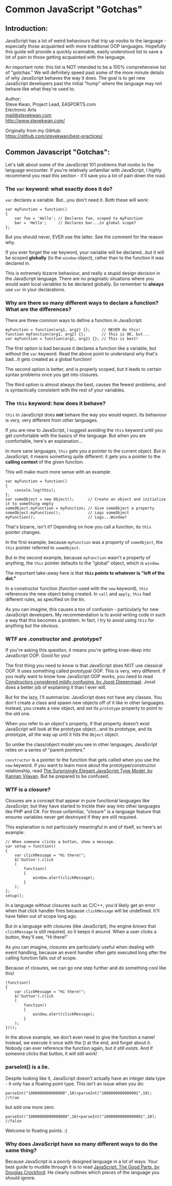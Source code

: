# Common JavaScript "Gotchas"

## Introduction:

JavaScript has a lot of weird behaviours that trip up noobs to the language - especially those acquainted with more traditional OOP languages.  Hopefully this guide will provide a quickly scannable, easily understood list to save a lot of pain to those getting acquainted with the language.

An important note: this list is NOT intended to be a 100% comprehensive list of "gotchas."  We will definitely speed past some of the more minute details of why JavaScript behaves the way it does.  The goal is to get new JavaScript developers past the initial "hump" where the language may not behave like what they're used to.

Author:  
Steve Kwan, Project Lead, EASPORTS.com  
Electronic Arts  
<mail@stevekwan.com>  
<http://www.stevekwan.com/>

Originally from my GitHub:  
<https://github.com/stevekwan/best-practices/>

## Common Javascript "Gotchas":

Let's talk about some of the JavaScript 101 problems that noobs to the language encounter.  If you're relatively unfamiliar with JavaScript, I highly recommend you read this section - it'll save you a lot of pain down the road.

### The `var` keyword: what exactly does it do?
`var` declares a variable.  But...you don't need it.  Both these will work:

    var myFunction = function()
    {
        var foo = 'Hello'; // Declares foo, scoped to myFunction
        bar = 'Hello';     // Declares bar...in global scope?
    };

But you should never, EVER use the latter.  See the comment for the reason why.

If you ever forget the var keyword, your variable will be declared...but it will be scoped __globally__ (to the `window` object), rather than to the function it was declared in.

This is extremely bizarre behaviour, and really a stupid design decision in the JavaScript language.  There are no pragmatic situations where you would want local variables to be declared globally.  So remember to __always__ use `var` in your declarations.

### Why are there so many different ways to declare a function?  What are the differences?
There are three common ways to define a function in JavaScript:

    myFunction = function(arg1, arg2) {};     // NEVER do this!
    function myFunction(arg1, arg2) {};       // This is OK, but...
    var myFunction = function(arg1, arg2) {}; // This is best!

The first option is bad because it declares a function like a variable, but without the `var` keyword.  Read the above point to understand why that's bad...it gets created as a global function!

The second option is better, and is properly scoped, but it leads to certain syntax problems once you get into closures.

The third option is almost always the best, causes the fewest problems, and is syntactically consistent with the rest of your variables.

### The `this` keyword: how does it behave?
`this` in JavaScript does __not__ behave the way you would expect.  Its behaviour is very, very different from other languages.

If you are new to JavaScript, I suggest avoiding the `this` keyword until you get comfortable with the basics of the language.  But when you are comfortable, here's an explanation...

In more sane languages, `this` gets you a pointer to the current object.  But in JavaScript, it means something quite different: it gets you a pointer to the __calling context__ of the given function.

This will make much more sense with an example:

    var myFunction = function()
    {
        console.log(this);
    };
    var someObject = new Object();      // Create an object and initialize it to something empty
    someObject.myFunction = myFunction; // Give someObject a property
    someObject.myFunction();            // Logs someObject
    myFunction();                       // Logs...Window?

That's bizarre, isn't it?  Depending on how you call a function, its `this` pointer changes.

In the first example, because `myFunction` was a property of `someObject`, the `this` pointer referred to `someObject`.

But in the second example, because `myFunction` wasn't a property of anything, the `this` pointer defaults to the "global" object, which is `window`.

The important take-away here is that __`this` points to whatever is "left of the dot."__

In a constructor function (function used with the `new` keyword), `this` references the new object being created. In `call` and `apply`, `this` had different rules, as specified on the tin.

As you can imagine, this causes a ton of confusion - particularly for new JavaScript developers.  My recommendation is to avoid writing code in such a way that this becomes a problem.  In fact, I try to avoid using `this` for anything but the obvious.

### WTF are .constructor and .prototype?

If you're asking this question, it means you're getting knee-deep into JavaScript OOP.  Good for you!

The first thing you need to know is that JavaScript does NOT use classical OOP.  It uses something called prototypal OOP.  This is very, very different.  If you really want to know how JavaScript OOP works, you need to read [Constructors considered mildly confusing, by Joost Diepenmaat][constructors-confusing].  Joost does a better job of explaining it than I ever will.

But for the lazy, I'll summarize: JavaScript does not have any classes.  You don't create a class and spawn new objects off of it like in other languages.  Instead, you create a new object, and set its `prototype` property to point to the old one.

When you refer to an object's property, if that property doesn't exist JavaScript will look at the prototype object...and its prototype, and its prototype, all the way up until it hits the `Object` object.

So unlike the class/object model you see in other languages, JavaScript relies on a series of "parent pointers."

`constructor` is a pointer to the function that gets called when you use the `new` keyword.  If you want to learn more about the prototype/constructor relationship, read [The Surprisingly Elegant JavaScript Type Model, by Kannan Vijayan][javascript-type].  But be prepared to be confused.

### WTF is a closure?
Closures are a concept that appear in pure functional languages like JavaScript, but they have started to trickle their way into other languages like PHP and C#.  For those unfamiliar, "closure" is a language feature that ensures variables never get destroyed if they are still required.

This explanation is not particularly meaningful in and of itself, so here's an example:

    // When someone clicks a button, show a message.
    var setup = function()
    {
        var clickMessage = "Hi there!";
        $('button').click
        (
            function()
            {
                window.alert(clickMessage);
            }
        );
    };
    setup();

In a language without closures such as C/C++, you'd likely get an error when that click handler fires because `clickMessage` will be undefined.  It'll have fallen out of scope long ago.

But in a language with closures (like JavaScript), the engine _knows_ that `clickMessage` is still required, so it keeps it around.  When a user clicks a button, they'll see, "Hi there!"

As you can imagine, closures are particularly useful when dealing with event handling, because an event handler often gets executed long after the calling function falls out of scope.

Because of closures, we can go one step further and do something cool like this!

    (function()
    {
        var clickMessage = "Hi there!";
        $('button').click
        (
            function()
            {
                window.alert(clickMessage);
            }
        );
    })();

In the above example, we don't even need to give the function a name!  Instead, we execute it once with the () at the end, and forget about it.  Nobody can ever reference the function again, but _it still exists_.  And if someone clicks that button, it will still work!

### parseInt() is a lie.
Despite looking like it, JavaScript doesn't actually have an integer data type - it only has a floating point type.  This isn't an issue when you do:

    parseInt("1000000000000000",10)<parseInt("1000000000000001",10); //true

but add one more zero:

    parseInt("10000000000000000",10)<parseInt("10000000000000001",10); //false

Welcome to floating points.  :)

### Why does JavaScript have so many different ways to do the same thing?
Because JavaScript is a poorly designed language in a lot of ways.  Your best guide to muddle through it is to read [JavaScript: The Good Parts, by Douglas Crockford][good-parts].  He clearly outlines which pieces of the language you should ignore.

<!--
Break into DOM vs straight-up JS?
### How do I create a class?  How do I create public/private members? (should provide an experiement)
### How do I do inheritance? Overwriting automatically-created prototype object (should provide an experiement)
### WTF is \_\_proto\_\_?  (Chrome Inspector)  How is it different from prototype?
### What are the differences between ready(), load(), and inline JavaScript?
### What are the differences between bind(), delegate(), live(), and on()?
### My function is always returning null, even though I'm providing a return value.  Why?
### Pushing console.log() into production
### JavaScript never executing because an error was thrown earlier
### I'm trying to select a DOM element and it's coming back as undefined, even though I know it's there.  Why?

JS optimizations:
### Reducing HTTP requests
### Minification
### Script tags in wrong place...one-pass. Script blocking? Ext sources
### excessive reflow
Do I even need to write this?  Has it not been handled better elsewhere?  Yahoo's guide is good.  Maybe I should just move the really important (and unique) ones into the best practices guide.
-->

[javascript-gotchas]: https://github.com/stevekwan/best-practices/blob/master/javascript/gotchas.md
[javascript-best-practices]: https://github.com/stevekwan/best-practices/blob/master/javascript/best-practices.md
[good-parts]: http://shop.oreilly.com/product/9780596517748.do
[constructors-confusing]: http://joost.zeekat.nl/constructors-considered-mildly-confusing.html
[jquery-api]: http://api.jquery.com/
[javascript-type]: http://vijayan.ca/blog/2012/02/21/javascript-type-model/
[partial-application]: http://benalman.com/news/2012/09/partial-application-in-javascript/
[js-adolescence]: http://james.padolsey.com/javascript/js-adolescence/
[object-function-experiment]: https://github.com/stevekwan/experiments/blob/master/javascript/object-vs-function.html
[constructor-prototype-experiment]: https://github.com/stevekwan/experiments/blob/master/javascript/constructor-vs-prototype.html
